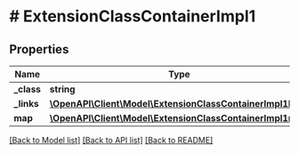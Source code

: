 # # ExtensionClassContainerImpl1

## Properties

Name | Type | Description | Notes
------------ | ------------- | ------------- | -------------
**_class** | **string** |  | [optional]
**_links** | [**\OpenAPI\Client\Model\ExtensionClassContainerImpl1links**](ExtensionClassContainerImpl1links.md) |  | [optional]
**map** | [**\OpenAPI\Client\Model\ExtensionClassContainerImpl1map**](ExtensionClassContainerImpl1map.md) |  | [optional]

[[Back to Model list]](../../README.md#models) [[Back to API list]](../../README.md#endpoints) [[Back to README]](../../README.md)
